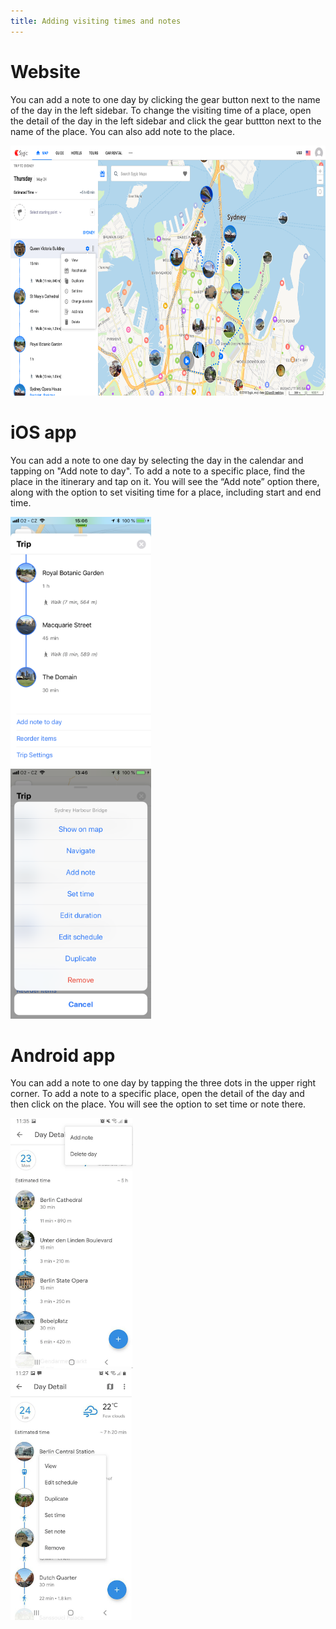 ```yaml
---
title: Adding visiting times and notes
---
```


# **Website**
You can add a note to one day by clicking the gear button next to the name of the day in the left sidebar.
To change the visiting time of a place, open the detail of the day in the left sidebar and click the gear buttton next to the name of the place. You can also add note to the place.
<div><img src="/assets/3-sygic-travel/2-editing-your-trip/2-adding-visiting-times-and-notes/visit1.png" alt="" title="null" height=400 /></div>

# **iOS app**
You can add a note to one day by selecting the day in the calendar and tapping on "Add note to day".
To add a note to a specific place, find the place in the itinerary and tap on it.  You will see the “Add note” option there, along with the option to set visiting time for a place, including start and end time.
<div><img src="/assets/3-sygic-travel/2-editing-your-trip/2-adding-visiting-times-and-notes/tripsettings.png" alt="" title="null" height=400 /></div>
<div><img src="/assets/3-sygic-travel/2-editing-your-trip/2-adding-visiting-times-and-notes/jabkoitinerary2.png" alt="" title="null" height=400 /></div>

# **Android app**
You can add a note to one day by tapping the three dots in the upper right corner.
To add a note to a specific place, open the detail of the day and then click on the place. You will see the option to set time or note there.
<div><img src="/assets/3-sygic-travel/2-editing-your-trip/2-adding-visiting-times-and-notes/android-note-to-one-day.png" alt="" title="null" height=400 /></div>
<div><img src="/assets/3-sygic-travel/2-editing-your-trip/2-adding-visiting-times-and-notes/android-transport.png" alt="" title="null" height=400 /></div>




